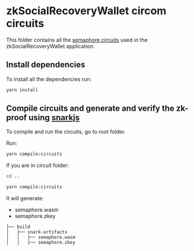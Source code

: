 # zkSocialRecoveryWallet circom circuits

This folder contains all the [semaphore circuits](https://github.com/semaphore-protocol/semaphore) used in the zkSocialRecoveryWallet application.


## Install dependencies

To install all the dependencies run:

```bash
yarn install
```

## Compile circuits and generate and verify the zk-proof using [snarkjs](https://github.com/semaphore-protocol/semaphore)

To compile and run the circuits, go to root folder.

Run:

```bash
yarn compile:circuits
```

If you are in circuit folder:
```bash
cd ..

yarn compile:circuits
```

It will generate:
- semaphore.wasm
- semaphore.zkey


```text
├── build
│   ├── snark-artifacts
│   │   ├── semaphore.wasm
│   │   ├── semaphore.zkey
```